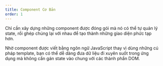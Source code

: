 ```yaml
---
title: Component Cơ Bản
order: 1
---
```


Chỉ cần xây dựng những component được đóng gói mà nó có thể tự quản lý state, rồi ghép chúng lại với nhau để tạo thành những giao diện phức tạp hơn.

Nhờ component được viết bằng ngôn ngữ JavaScript thay vì dùng những cú pháp template, bạn có thể dễ dàng đưa dữ liệu đi xuyên suốt trong ứng dụng mà không cần gán state vào chung với các thành phần DOM.
